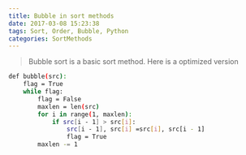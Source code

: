 ```yaml
---
title: Bubble in sort methods
date: 2017-03-08 15:23:38
tags: Sort, Order, Bubble, Python
categories: SortMethods
---
```


> Bubble sort is a basic sort method. Here is a optimized version

<!--more-->

```bash
def bubble(src):
    flag = True
    while flag:
        flag = False
        maxlen = len(src)
        for i in range(1, maxlen):
            if src[i - 1] > src[i]:
                src[i - 1], src[i] =src[i], src[i - 1]
                flag = True
        maxlen -= 1

```
